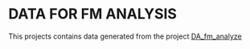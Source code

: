 # DATA FOR FM ANALYSIS

This projects contains data generated from the project [DA_fm_analyze](https://github.com/diegoami/DA_fm_analyze)


